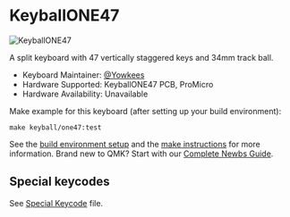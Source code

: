 # KeyballONE47

![KeyballONE47]()

A split keyboard with 47 vertically staggered keys and 34mm track ball.

* Keyboard Maintainer: [@Yowkees](https://twitter.com/Yowkees)
* Hardware Supported: KeyballONE47 PCB, ProMicro
* Hardware Availability:
    Unavailable

Make example for this keyboard (after setting up your build environment):

    make keyball/one47:test

See the [build environment setup](https://docs.qmk.fm/#/getting_started_build_tools) and the [make instructions](https://docs.qmk.fm/#/getting_started_make_guide) for more information. Brand new to QMK? Start with our [Complete Newbs Guide](https://docs.qmk.fm/#/newbs).

## Special keycodes

See [Special Keycode](../lib/keyball/keycodes.md) file.
